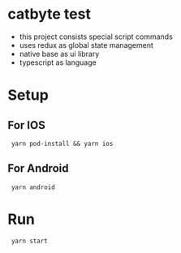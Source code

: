 # catbyte test

- this project consists special script commands
- uses redux as global state management
- native base as ui library
- typescript as language

# Setup

## For IOS

` yarn pod-install && yarn ios`

## For Android

` yarn android`

# Run

` yarn start`

